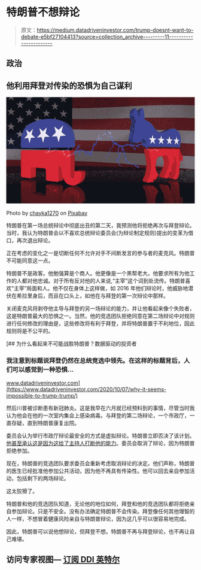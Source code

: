 # 特朗普不想辩论

> 原文：<https://medium.datadriveninvestor.com/trump-doesnt-want-to-debate-e5bf27104413?source=collection_archive---------11----------------------->

## 政治

## 他利用拜登对传染的恐惧为自己谋利

![](img/a11df34f3c32d06b8d92cf68960f035d.png)

Photo by [chayka1270](https://pixabay.com/users/chayka1270-5469348/) on [Pixabay](https://pixabay.com/illustrations/elephant-donkey-ass-logo-2798628/)

特朗普在第一场总统辩论中彻底出丑的第二天，我预测他将拒绝再次与拜登辩论。当时，我认为特朗普会以不喜欢总统辩论委员会(为辩论制定规则)提出的变革为借口，再次退出辩论。

正在考虑的变化之一是切断任何不允许对手不间断发言的参与者的麦克风。特朗普不可能同意这一点。

特朗普不是政客。他勉强算是个商人。他更像是一个黑帮老大。他要求所有为他工作的人都对他忠诚。对于所有反对他的人来说,“主宰”这个词到处流传。特朗普喜欢“主宰”局面和人。他不仅在身体上这样做，如 2016 年他们辩论时，他威胁地潜伏在希拉里身后，而且在口头上，如他在与拜登的第一次辩论中那样。

关闭麦克风将剥夺他主导与拜登的另一场辩论的能力，并让他看起来像个失败者，这是特朗普最大的恐惧之一。当然，他的竞选团队拒绝同意在第二场辩论中对规则进行任何修改的理由是，这些修改将有利于拜登，并将特朗普置于不利地位，因此规则将是不公平的。

[](https://www.datadriveninvestor.com/2020/10/07/why-it-seems-impossible-to-trump-trump/) [## 为什么看起来不可能战胜特朗普？数据驱动的投资者

### 我注意到标题说拜登仍然在总统竞选中领先。在这样的标题背后，人们可以感觉到一种恐惧…

www.datadriveninvestor.com](https://www.datadriveninvestor.com/2020/10/07/why-it-seems-impossible-to-trump-trump/) 

然后川普被诊断患有新冠肺炎。这是我早在六月就已经预料到的事情，尽管当时我认为他会在他的一次室内集会上感染病毒。与拜登的第二场辩论，一个市政厅，一直存疑，直到特朗普康复出院。

委员会认为举行市政厅辩论最安全的方式是虚拟辩论。特朗普立即否决了该计划。[他甚至承认这是因为这给了主持人打断他的能力](https://www.axios.com/trump-biden-debate-remote-coronavirus-c57f521e-fca5-46d8-aeed-9ec2ca1b3c2b.html)。委员会取消了辩论，因为特朗普拒绝参加。

现在，特朗普的竞选团队要求委员会重新考虑取消辩论的决定。他们声称，特朗普的医生已经批准他参加公共活动，因为他不再具有传染性。他可以回去亲自参加活动，包括剩下的两场辩论。

这太狡猾了。

特朗普和他的竞选团队知道，无论他的地位如何，拜登和他的竞选团队都将拒绝亲自参加辩论。只是不安全。没有办法确定特朗普不会传染。拜登像任何其他理智的人一样，不想冒着健康风险亲自与特朗普辩论，因为这几乎可以很容易地完成。

因此，特朗普可以说他想辩论，但拜登不想。特朗普不再与拜登辩论，也不再让自己难堪。

## 访问专家视图— [订阅 DDI 英特尔](https://datadriveninvestor.com/ddi-intel)